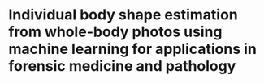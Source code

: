 # Individual body shape estimation from whole-body photos using machine learning for applications in forensic medicine and pathology

